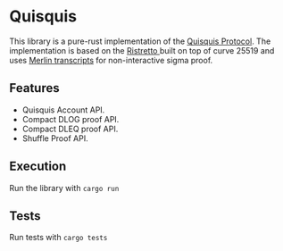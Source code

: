 # Quisquis

This library is a pure-rust implementation of the [Quisquis Protocol](#https://ia.cr/2018/990). The implementation is based on the [Ristretto ](https://ristretto.group) built on top of curve 25519 and uses [Merlin transcripts](https://merlin.cool) for non-interactive sigma proof. 

## Features

* Quisquis Account API.
* Compact DLOG proof API.
* Compact DLEQ proof API.
* Shuffle Proof API.



## Execution
Run the library with `cargo run`

## Tests

Run tests with `cargo tests`
 
